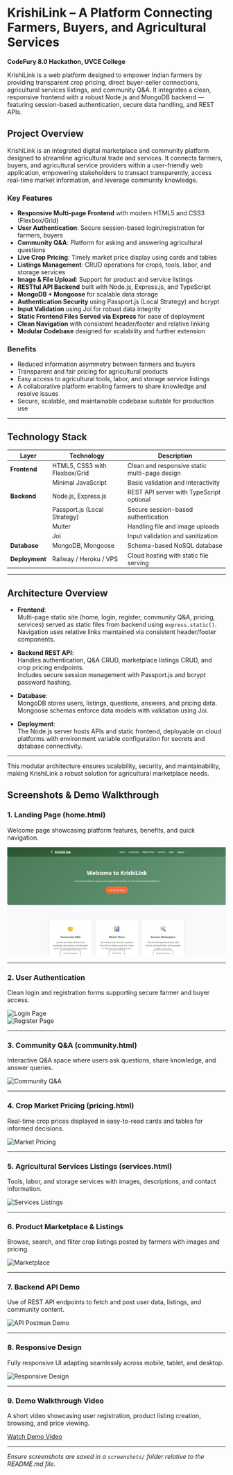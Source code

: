 # KrishiLink – A Platform Connecting Farmers, Buyers, and Agricultural Services

**CodeFury 8.0 Hackathon, UVCE College**

KrishiLink is a web platform designed to empower Indian farmers by providing transparent crop pricing, direct buyer-seller connections, agricultural services listings, and community Q&A. It integrates a clean, responsive frontend with a robust Node.js and MongoDB backend — featuring session-based authentication, secure data handling, and REST APIs.

## Project Overview

KrishiLink is an integrated digital marketplace and community platform designed to streamline agricultural trade and services. It connects farmers, buyers, and agricultural service providers within a user-friendly web application, empowering stakeholders to transact transparently, access real-time market information, and leverage community knowledge.

### Key Features

- **Responsive Multi-page Frontend** with modern HTML5 and CSS3 (Flexbox/Grid)  
- **User Authentication**: Secure session-based login/registration for farmers, buyers  
- **Community Q&A**: Platform for asking and answering agricultural questions  
- **Live Crop Pricing**: Timely market price display using cards and tables  
- **Listings Management**: CRUD operations for crops, tools, labor, and storage services  
- **Image & File Upload**: Support for product and service listings  
- **RESTful API Backend** built with Node.js, Express.js, and TypeScript  
- **MongoDB + Mongoose** for scalable data storage  
- **Authentication Security** using Passport.js (Local Strategy) and bcrypt  
- **Input Validation** using Joi for robust data integrity  
- **Static Frontend Files Served via Express** for ease of deployment  
- **Clean Navigation** with consistent header/footer and relative linking  
- **Modular Codebase** designed for scalability and further extension  

### Benefits

- Reduced information asymmetry between farmers and buyers  
- Transparent and fair pricing for agricultural products  
- Easy access to agricultural tools, labor, and storage service listings  
- A collaborative platform enabling farmers to share knowledge and resolve issues  
- Secure, scalable, and maintainable codebase suitable for production use  

---

## Technology Stack

| Layer            | Technology                   | Description                                      |
|------------------|-----------------------------|------------------------------------------------|
| **Frontend**     | HTML5, CSS3 with Flexbox/Grid | Clean and responsive static multi-page design  |
|                  | Minimal JavaScript             | Basic validation and interactivity              |
| **Backend**      | Node.js, Express.js           | REST API server with TypeScript optional        |
|                  | Passport.js (Local Strategy)  | Secure session-based authentication              |
|                  | Multer                       | Handling file and image uploads                   |
|                  | Joi                          | Input validation and sanitization                 |
| **Database**     | MongoDB, Mongoose             | Schema-based NoSQL database                       |
| **Deployment**   | Railway / Heroku / VPS        | Cloud hosting with static file serving            |

---

## Architecture Overview

- **Frontend**:  
  Multi-page static site (home, login, register, community Q&A, pricing, services) served as static files from backend using `express.static()`.  
  Navigation uses relative links maintained via consistent header/footer components.

- **Backend REST API**:  
  Handles authentication, Q&A CRUD, marketplace listings CRUD, and crop pricing endpoints.  
  Includes secure session management with Passport.js and bcrypt password hashing.

- **Database**:  
  MongoDB stores users, listings, questions, answers, and pricing data.  
  Mongoose schemas enforce data models with validation using Joi.

- **Deployment**:  
  The Node.js server hosts APIs and static frontend, deployable on cloud platforms with environment variable configuration for secrets and database connectivity.

---

This modular architecture ensures scalability, security, and maintainability, making KrishiLink a robust solution for agricultural marketplace needs.

## Screenshots & Demo Walkthrough

### 1. Landing Page (home.html)
Welcome page showcasing platform features, benefits, and quick navigation.

![Landing Page](ScreenShots/homepage.jpg)

---

### 2. User Authentication
Clean login and registration forms supporting secure farmer and buyer access.

![Login Page](screenshots/login.png)  
![Register Page](screenshots/register.png)

---

### 3. Community Q&A (community.html)
Interactive Q&A space where users ask questions, share knowledge, and answer queries.

![Community Q&A](screenshots/community.png)

---

### 4. Crop Market Pricing (pricing.html)
Real-time crop prices displayed in easy-to-read cards and tables for informed decisions.

![Market Pricing](screenshots/pricing.png)

---

### 5. Agricultural Services Listings (services.html)
Tools, labor, and storage services with images, descriptions, and contact information.

![Services Listings](screenshots/services.png)

---

### 6. Product Marketplace & Listings
Browse, search, and filter crop listings posted by farmers with images and pricing.

![Marketplace](screenshots/marketplace.png)

---

### 7. Backend API Demo
Use of REST API endpoints to fetch and post user data, listings, and community content.

![API Postman Demo](screenshots/api-postman.png)

---

### 8. Responsive Design
Fully responsive UI adapting seamlessly across mobile, tablet, and desktop.

![Responsive Design](screenshots/responsive-demo.png)

---

### 9. Demo Walkthrough Video
A short video showcasing user registration, product listing creation, browsing, and price viewing.

[Watch Demo Video](link-to-your-demo-video)

---

*Ensure screenshots are saved in a `screenshots/` folder relative to the README.md file.*

